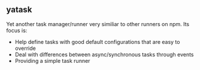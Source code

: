 yatask
------

Yet another task manager/runner very similiar to other runners on npm. Its focus
is:

  - Help define tasks with good default configurations that are easy to override
  - Deal with differences between async/synchronous tasks through events
  - Providing a simple task runner

